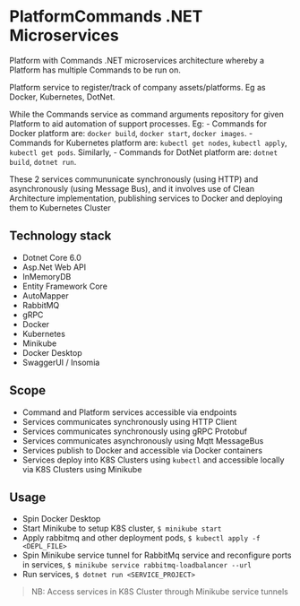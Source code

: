 # PlatformCommands .NET Microservices

Platform with Commands .NET microservices architecture whereby a Platform has multiple Commands to be run on.

Platform service to register/track of company assets/platforms. Eg as Docker, Kubernetes, DotNet.

While the Commands service as command arguments repository for given Platform to aid automation of support processes.
Eg: - Commands for Docker platform are: `docker build`, `docker start`, `docker images`. - Commands for Kubernetes platform are: `kubectl get nodes`, `kubectl apply`, `kubectl get pods`. Similarly, - Commands for DotNet platform are: `dotnet build`, `dotnet run`.

These 2 services commununicate synchronously (using HTTP) and asynchronously (using Message Bus), and it involves use of Clean Architecture implementation, publishing services to Docker and deploying them to Kubernetes Cluster

## Technology stack

- Dotnet Core 6.0
- Asp.Net Web API
- InMemoryDB
- Entity Framework Core
- AutoMapper
- RabbitMQ
- gRPC
- Docker
- Kubernetes
- Minikube
- Docker Desktop
- SwaggerUI / Insomia

## Scope

- Command and Platform services accessible via endpoints
- Services communicates synchronously using HTTP Client
- Services communicates synchronously using gRPC Protobuf
- Services communicates asynchronously using Mqtt MessageBus
- Services publish to Docker and accessible via Docker containers
- Services deploy into K8S Clusters using `kubectl` and accessible locally via K8S Clusters using Minikube

## Usage
- Spin Docker Desktop
- Start Minikube to setup K8S cluster, `$ minikube start`
- Apply rabbitmq and other deployment pods, `$ kubectl apply -f <DEPL_FILE>`
- Spin Minikube service tunnel for RabbitMq service and reconfigure ports in services, `$ minikube service rabbitmq-loadbalancer --url`
- Run services, `$ dotnet run <SERVICE_PROJECT>`
> NB: Access services in K8S Cluster through Minikube service tunnels